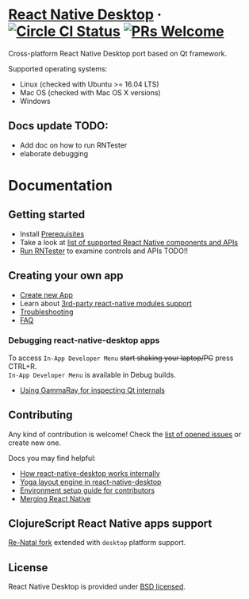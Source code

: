 # [React Native Desktop](https://github.com/status-im/react-native-desktop) &middot; [![Circle CI Status](https://circleci.com/gh/status-im/react-native-desktop.svg?style=shield)](https://circleci.com/gh/status-im/react-native-desktop) [![PRs Welcome](https://img.shields.io/badge/PRs-welcome-brightgreen.svg)](https://github.com/status-im/react-native-desktop/issues)


Cross-platform React Native Desktop port based on Qt framework.

Supported operating systems:
- Linux (checked with Ubuntu >= 16.04 LTS)
- Mac OS (checked with Mac OS X versions)
- Windows


<!-- ## Table of contents
- [Getting Started](#getting-started)
- [Documentation](#documentation)
- [License](#license) -->

## Docs update TODO:
- Add doc on how to run RNTester
- elaborate debugging

# Documentation
## Getting started

- Install [Prerequisites](docs/InstallPrerequisites.md)
- Take a look at [list of supported React Native components and APIs](docs/ComponentsSupport.md)
- [Run RNTester](docs/RunRNTester.md) to examine controls and APIs TODO!!


## Creating your own app
- [Create new App](docs/CreateNewApp.md)
- Learn about [3rd-party react-native modules support](docs/NativeModulesSupport.md)
- [Troubleshooting](docs/Troubleshooting.md)
- [FAQ](#docs/FAQ.md)


### Debugging react-native-desktop apps

To access `In-App Developer Menu` ~~start shaking your laptop/PC~~ press CTRL+R.  
`In-App Developer Menu` is available in Debug builds.
- [Using GammaRay for inspecting Qt internals](docs/InspectAppWithGammaRay.md)


## Contributing
Any kind of contribution is welcome! Check the [list of opened issues](https://github.com/status-im/react-native-desktop/issues) or create new one.

Docs you may find helpful:

- [How react-native-desktop works internally](docs/HowRNDesktopAppWorks.md)
- [Yoga layout engine in react-native-desktop](docs/YogaLayoutEngine.md)
- [Environment setup guide for contributors](docs/ContributorEnvSetup.md)
- [Merging React Native](#docs/MergingReactNative.md)


## ClojureScript React Native apps support

[Re-Natal fork](https://github.com/status-im/re-natal.git) extended with `desktop` platform support.


## License

React Native Desktop is provided under [BSD licensed](./LICENSE).
